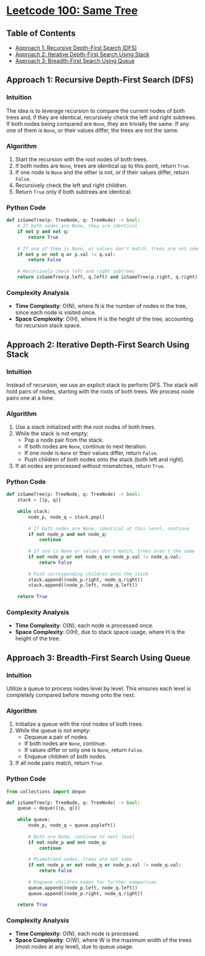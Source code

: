# [Leetcode 100: Same Tree](https://leetcode.com/problems/same-tree/)

## Table of Contents
- [Approach 1: Recursive Depth-First Search (DFS)](#approach-1-recursive-dfs)
- [Approach 2: Iterative Depth-First Search Using Stack](#approach-2-iterative-dfs-using-stack)
- [Approach 3: Breadth-First Search Using Queue](#approach-3-breadth-first-search-using-queue)

## Approach 1: Recursive Depth-First Search (DFS)

### Intuition
The idea is to leverage recursion to compare the current nodes of both trees and, if they are identical, recursively check the left and right subtrees. If both nodes being compared are `None`, they are trivially the same. If any one of them is `None`, or their values differ, the trees are not the same.

### Algorithm
1. Start the recursion with the root nodes of both trees.
2. If both nodes are `None`, trees are identical up to this point, return `True`.
3. If one node is `None` and the other is not, or if their values differ, return `False`.
4. Recursively check the left and right children.
5. Return `True` only if both subtrees are identical.

### Python Code
```python
def isSameTree(p: TreeNode, q: TreeNode) -> bool:
    # If both nodes are None, they are identical
    if not p and not q:
        return True
    
    # If one of them is None, or values don't match, trees are not identical
    if not p or not q or p.val != q.val:
        return False
    
    # Recursively check left and right subtrees
    return isSameTree(p.left, q.left) and isSameTree(p.right, q.right)
```

### Complexity Analysis
- **Time Complexity**: O(N), where N is the number of nodes in the tree, since each node is visited once.
- **Space Complexity**: O(H), where H is the height of the tree, accounting for recursion stack space.

## Approach 2: Iterative Depth-First Search Using Stack

### Intuition
Instead of recursion, we use an explicit stack to perform DFS. The stack will hold pairs of nodes, starting with the roots of both trees. We process node pairs one at a time.

### Algorithm
1. Use a stack initialized with the root nodes of both trees.
2. While the stack is not empty:
   - Pop a node pair from the stack.
   - If both nodes are `None`, continue to next iteration.
   - If one node is `None` or their values differ, return `False`.
   - Push children of both nodes onto the stack (both left and right).
3. If all nodes are processed without mismatches, return `True`.

### Python Code
```python
def isSameTree(p: TreeNode, q: TreeNode) -> bool:
    stack = [(p, q)]
    
    while stack:
        node_p, node_q = stack.pop()
        
        # If both nodes are None, identical at this level, continue
        if not node_p and not node_q:
            continue
        
        # If one is None or values don't match, trees aren't the same
        if not node_p or not node_q or node_p.val != node_q.val:
            return False
        
        # Push corresponding children onto the stack
        stack.append((node_p.right, node_q.right))
        stack.append((node_p.left, node_q.left))
    
    return True
```

### Complexity Analysis
- **Time Complexity**: O(N), each node is processed once.
- **Space Complexity**: O(H), due to stack space usage, where H is the height of the tree.

## Approach 3: Breadth-First Search Using Queue

### Intuition
Utilize a queue to process nodes level by level. This ensures each level is completely compared before moving onto the next.

### Algorithm
1. Initialize a queue with the root nodes of both trees.
2. While the queue is not empty:
   - Dequeue a pair of nodes.
   - If both nodes are `None`, continue.
   - If values differ or only one is `None`, return `False`.
   - Enqueue children of both nodes.
3. If all node pairs match, return `True`.

### Python Code
```python
from collections import deque

def isSameTree(p: TreeNode, q: TreeNode) -> bool:
    queue = deque([(p, q)])
    
    while queue:
        node_p, node_q = queue.popleft()
        
        # Both are None, continue to next level
        if not node_p and not node_q:
            continue
        
        # Mismatched nodes, trees are not same
        if not node_p or not node_q or node_p.val != node_q.val:
            return False
        
        # Enqueue children nodes for further comparison
        queue.append((node_p.left, node_q.left))
        queue.append((node_p.right, node_q.right))
    
    return True
```

### Complexity Analysis
- **Time Complexity**: O(N), each node is processed.
- **Space Complexity**: O(W), where W is the maximum width of the trees (most nodes at any level), due to queue usage.

